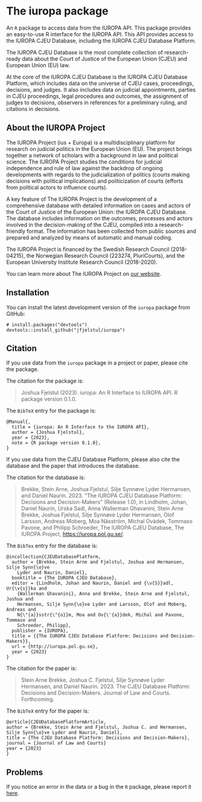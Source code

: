 # The iuropa package

An `R` package to access data from the IUROPA API. This package provides an easy-to-use R interface for the IUROPA API. This API provides access to the IUROPA CJEU Database, including the IUROPA CJEU Database Platform.

The IUROPA CJEU Database is the most complete collection of research-ready data about the Court of Justice of the European Union (CJEU) and European Union (EU) law.

At the core of the IUROPA CJEU Database is the IUROPA CJEU Database Platform, which includes data on the universe of CJEU cases, proceedings, decisions, and judges. It also includes data on judicial appointments, parties in CJEU proceedings, legal procedures and outcomes, the assignment of judges to decisions, observers in references for a preliminary ruling, and citations in decisions.

## About the IUROPA Project

The IUROPA Project (ius + Europa) is a multidisciplinary platform for research on judicial politics in the European Union (EU). The project brings together a network of scholars with a background in law and political science. The IUROPA Project studies the conditions for judicial independence and rule of law against the backdrop of ongoing developments with regards to the judicialization of politics (courts making decisions with political implications) and politicization of courts (efforts from political actors to influence courts).

A key feature of The IUROPA Project is the development of a comprehensive database with detailed information on cases and actors of the Court of Justice of the European Union: the IUROPA CJEU Database. The database includes information on the outcomes, processes and actors involved in the decision-making of the CJEU, compiled into a research-friendly format. The information has been collected from public sources and prepared and analyzed by means of automatic and manual coding.

The IUROPA Project is financed by the Swedish Research Council (2018-04215), the Norwegian Research Council (223274, PluriCourts), and the European University Institute Research Council (2018-2020).

You can learn more about The IUROPA Project on [our website](https://iuropa.pol.gu.se/).

## Installation

You can install the latest development version of the `iuropa` package from GitHub:

```{r, eval=FALSE}
# install.packages("devtools")
devtools::install_github("jfjelstul/iuropa")
```

## Citation

If you use data from the `iuropa` package in a project or paper, please cite the package.

The citation for the package is:

> Joshua Fjelstul (2023). iuropa: An R Interface to IUROPA API. R package version 0.1.0.

The `BibTeX` entry for the package is:

```
@Manual{,
  title = {iuropa: An R Interface to the IUROPA API},
  author = {Joshua Fjelstul},
  year = {2023},
  note = {R package version 0.1.0},
}
```

If you use data from the CJEU Database Platform, please also cite the database and the paper that introduces the database.

The citation for the database is:

> Brekke, Stein Arne, Joshua Fjelstul, Silje Synnøve Lyder Hermansen, and Daniel Naurin. 2023. "The IUROPA CJEU Database Platform: Decisions and Decision-Makers" (Release 1.0), in Lindholm, Johan, Daniel Naurin, Urska Sadl, Anna Wallerman Ghavanini, Stein Arne Brekke, Joshua Fjelstul, Silje Synnøve Lyder Hermansen, Olof Larsson, Andreas Moberg, Moa Näsström, Michal Ovádek, Tommaso Pavone, and Philipp Schroeder, The IUROPA CJEU Database, The IUROPA Project, https://iuropa.pol.gu.se/.

The `BibTex` entry for the database is:

```
@incollection{CJEUDatabasePlatform,
  author = {Brekke, Stein Arne and Fjelstul, Joshua and Hermansen, Silje Synn{\o}ve
    Lyder and Naurin, Daniel},
  booktitle = {The IUROPA CJEU Database},
  editor = {Lindholm, Johan and Naurin, Daniel and {\v{S}}adl, Ur{\v{s}}ka and
    {Wallerman Ghavanini}, Anna and Brekke, Stein Arne and Fjelstul, Joshua and
    Hermansen, Silje Synn{\o}ve Lyder and Larsson, Olof and Moberg, Andreas and
    N{\"{a}}sstr{\"{o}}m, Moa and Ov{\'{a}}dek, Michal and Pavone, Tommaso and
    Schroeder, Philipp},
  publisher = {IUROPA},
  title = {{The IUROPA CJEU Database Platform: Decisions and Decision-Makers}},
  url = {http://iuropa.pol.gu.se},
  year = {2023}
}
```

The citation for the paper is:

> Stein Arne Brekke, Joshua C. Fjelstul, Silje Synnøve Lyder Hermansen, and Daniel Naurin. 2023. The CJEU Database Platform: Decisions and Decision-Makers. Journal of Law and Courts. Forthcoming.

The `BibTeX` entry for the paper is:

```
@article{CJEUDatabasePlatformArticle,
author = {Brekke, Stein Arne and Fjelstul, Joshua C. and Hermansen, Silje Synn{\o}ve Lyder and Naurin, Daniel},
title = {The CJEU Database Platform: Decisions and Decision-Makers},
journal = {Journal of Law and Courts}
year = {2023}
}
```

## Problems

If you notice an error in the data or a bug in the `R` package, please report it [here](https://github.com/jfjelstul/iuropa/issues).
